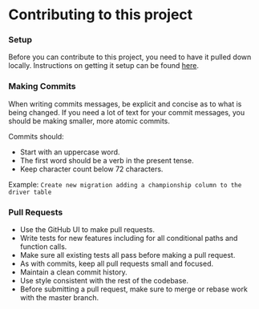 # Contributing to this project

### Setup

Before you can contribute to this project, you need to have it pulled down locally. Instructions on getting it setup can be found [here](README.md).

### Making Commits

When writing commits messages, be explicit and concise as to what is being changed. If you need a lot of text for your commit messages, you should be making smaller, more atomic commits.

Commits should:

- Start with an uppercase word.
- The first word should be a verb in the present tense.
- Keep character count below 72 characters.

Example: `Create new migration adding a championship column to the driver table`

### Pull Requests

- Use the GitHub UI to make pull requests.
- Write tests for new features including for all conditional paths and function calls.
- Make sure all existing tests all pass before making a pull request.
- As with commits, keep all pull requests small and focused.
- Maintain a clean commit history.
- Use style consistent with the rest of the codebase.
- Before submitting a pull request, make sure to merge or rebase work with the master branch.
